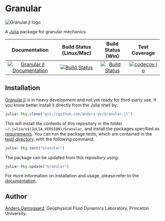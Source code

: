 # Granular

![Granular.jl 
logo](https://github.com/anders-dc/Granular.jl/raw/master/docs/src/assets/logo.gif)

A [Julia](https://julialang.org) package for granular mechanics.

| Documentation | Build Status (Linux/Mac) | Build Status (Win) | Test Coverage |
|:-------------:|:------------------------:|:------------------:|:-------------:|
|[![Granular.jl Documentation](https://img.shields.io/badge/docs-latest-blue.svg)](https://anders-dc.github.io/Granular.jl/latest) | [![Build Status](https://travis-ci.org/anders-dc/SeaIce.jl.svg?branch=master)](https://travis-ci.org/anders-dc/SeaIce.jl) | [![Build Status](https://ci.appveyor.com/api/projects/status/github/anders-dc/SeaIce.jl?svg=true)](https://ci.appveyor.com/project/anders-dc/seaice-jl/) | [![codecov.io](http://codecov.io/github/anders-dc/SeaIce.jl/coverage.svg?branch=master)](http://codecov.io/github/anders-dc/SeaIce.jl?branch=master) |

## Installation
[Granular.jl](https://github.com/anders-dc/Granular.jl) is in heavy development and 
not yet ready for third-party use.  If you know better install it directly from 
the Julia shell by:

```julia
julia> Pkg.clone("git://github.com/anders-dc/Granular.jl")
```

This will install the contents of this repository in the folder 
`~/.julia/v$(JULIA_VERSION)/Granular`, and install the packages specified as 
[requirements](REQUIRE). You can run the package tests, which are contained in
the [test/ directory](test/), with the following command:

```julia
julia> Pkg.test("Granular")
```

The package can be updated from this repository using:

```julia
julia> Pkg.update("Granular")
```

For more information on installation and usage, please refer to the [documentation](https://anders-dc.github.io/Granular.jl/latest).

## Author
[Anders Damsgaard](https://adamsgaard.dk), Geophysical Fluid Dynamics Laboratory, Princeton University.
